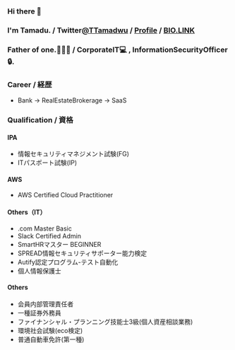 ### Hi there 👋
### I'm Tamadu. / Twitter[@TTamadwu](https://twitter.com/TTamadwu) / [Profile](https://tamadu.wraptas.site/) / [BIO.LINK](https://bio.link/tamadu)
### Father of one.:family_man_woman_boy: / CorporateIT:computer: , InformationSecurityOfficer:lock:.

### Career / 経歴
 - Bank -> RealEstateBrokerage -> SaaS
### Qualification / 資格
#### IPA
 - 情報セキュリティマネジメント試験(FG)
 - ITパスポート試験(IP)
#### AWS
 - AWS Certified Cloud Practitioner
#### Others（IT）
 - .com Master Basic
 - Slack Certified Admin
 - SmartHRマスター BEGINNER
 - SPREAD情報セキュリティサポーター能力検定
 - Autify認定プログラム-テスト自動化
 - 個人情報保護士
#### Others
 - 会員内部管理責任者
 - 一種証券外務員 
 - ファイナンシャル・プランニング技能士3級(個人資産相談業務)
 - 環境社会試験(eco検定)
 - 普通自動車免許(第一種)
